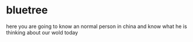 # bluetree
here you are going to know an normal person in china and know what he is thinking about our wold today
